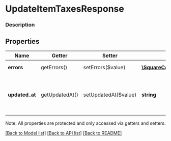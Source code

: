 # UpdateItemTaxesResponse

### Description



## Properties
Name | Getter | Setter | Type | Description | Notes
------------ | ------------- | ------------- | ------------- | ------------- | -------------
**errors** | getErrors() | setErrors($value) | [**\SquareConnect\Model\Error[]**](Error.md) | Information on any errors encountered. | [optional] 
**updated_at** | getUpdatedAt() | setUpdatedAt($value) | **string** | The database [timestamp](https://developer.squareup.com/docs/build-basics/working-with-dates) of this update in RFC 3339 format, e.g., &#x60;2016-09-04T23:59:33.123Z&#x60;. | [optional] 

Note: All properties are protected and only accessed via getters and setters.

[[Back to Model list]](../../README.md#documentation-for-models) [[Back to API list]](../../README.md#documentation-for-api-endpoints) [[Back to README]](../../README.md)

